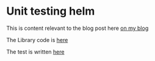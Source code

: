 # Unit testing helm

This is content relevant to the blog post here [on my blog](https://blog.heyal.co.uk/unit-testing-helm-charts/)

The Library code is [here](pkg/helmunit/template.go)

The test is written [here](chart/nginx_test.go)